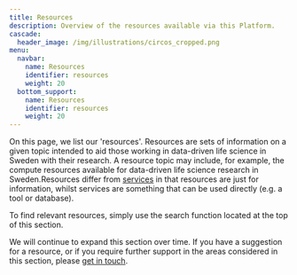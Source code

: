```yaml
---
title: Resources
description: Overview of the resources available via this Platform.
cascade:
  header_image: /img/illustrations/circos_cropped.png
menu:
  navbar:
    name: Resources
    identifier: resources
    weight: 20
  bottom_support:
    name: Resources
    identifier: resources
    weight: 20
---
```


On this page, we list our 'resources'. Resources are sets of information on a given topic intended to aid those working in data-driven life science in Sweden with their research. A resource topic may include, for example, the compute resources available for data-driven life science research in Sweden.Resources differ from [services](https://data.scilifelab.se/services/) in that resources are just for information, whilst services are something that can be used directly (e.g. a tool or database).

To find relevant resources, simply use the search function located at the top of this section.

We will continue to expand this section over time. If you have a suggestion for a resource, or if you require further support in the areas considered in this section, please [get in touch](/contact/).
